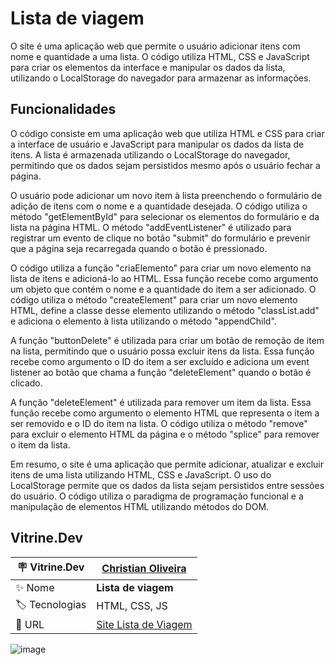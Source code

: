 <h1> Lista de viagem </h1>

O site é uma aplicação web que permite o usuário adicionar itens com nome e quantidade a uma lista. O código utiliza HTML, CSS e JavaScript para criar os elementos da interface e manipular os dados da lista, utilizando o LocalStorage do navegador para armazenar as informações.

## Funcionalidades

O código consiste em uma aplicação web que utiliza HTML e CSS para criar a interface de usuário e JavaScript para manipular os dados da lista de itens. A lista é armazenada utilizando o LocalStorage do navegador, permitindo que os dados sejam persistidos mesmo após o usuário fechar a página.

O usuário pode adicionar um novo item à lista preenchendo o formulário de adição de itens com o nome e a quantidade desejada. O código utiliza o método "getElementById" para selecionar os elementos do formulário e da lista na página HTML. O método "addEventListener" é utilizado para registrar um evento de clique no botão "submit" do formulário e prevenir que a página seja recarregada quando o botão é pressionado.

O código utiliza a função "criaElemento" para criar um novo elemento na lista de itens e adicioná-lo ao HTML. Essa função recebe como argumento um objeto que contém o nome e a quantidade do item a ser adicionado. O código utiliza o método "createElement" para criar um novo elemento HTML, define a classe desse elemento utilizando o método "classList.add" e adiciona o elemento à lista utilizando o método "appendChild".

A função "buttonDelete" é utilizada para criar um botão de remoção de item na lista, permitindo que o usuário possa excluir itens da lista. Essa função recebe como argumento o ID do item a ser excluído e adiciona um event listener ao botão que chama a função "deleteElement" quando o botão é clicado.

A função "deleteElement" é utilizada para remover um item da lista. Essa função recebe como argumento o elemento HTML que representa o item a ser removido e o ID do item na lista. O código utiliza o método "remove" para excluir o elemento HTML da página e o método "splice" para remover o item da lista.

Em resumo, o site é uma aplicação que permite adicionar, atualizar e excluir itens de uma lista utilizando HTML, CSS e JavaScript. O uso do LocalStorage permite que os dados da lista sejam persistidos entre sessões do usuário. O código utiliza o paradigma de programação funcional e a manipulação de elementos HTML utilizando métodos do DOM.

## Vitrine.Dev

| :placard: Vitrine.Dev |<a href="https://cursos.alura.com.br/vitrinedev/christianoliver">Christian Oliveira</a> |
| -------------  | --- |
| :sparkles: Nome | **Lista de viagem**
| :label: Tecnologias | HTML, CSS, JS
| :rocket: URL | <a href="https://christianduhp.github.io/lista_de_viagem/">Site Lista de Viagem</a>

![image](https://user-images.githubusercontent.com/85292359/233736878-0e1d76f5-8dc0-4b16-afbd-a4267fc594e4.png#vitrinedev)
